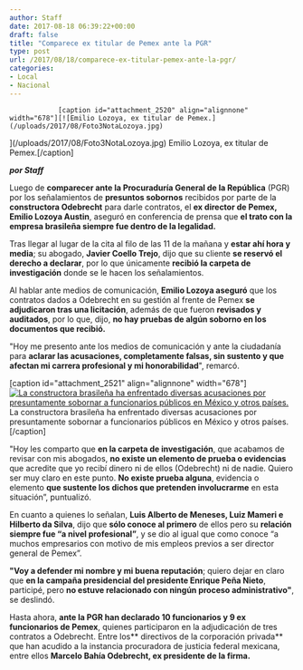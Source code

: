 ```yaml
---
author: Staff
date: 2017-08-18 06:39:22+00:00
draft: false
title: "Comparece ex titular de Pemex ante la PGR"
type: post
url: /2017/08/18/comparece-ex-titular-pemex-ante-la-pgr/
categories:
- Local
- Nacional
---
```



				[caption id="attachment_2520" align="alignnone" width="678"][![Emilio Lozoya, ex titular de Pemex.](/uploads/2017/08/Foto3NotaLozoya.jpg)
](/uploads/2017/08/Foto3NotaLozoya.jpg) Emilio Lozoya, ex titular de Pemex.[/caption]

_**por Staff**_

Luego de **comparecer ante la Procuraduría General de la República** (PGR) por los señalamientos de **presuntos sobornos** recibidos por parte de la **constructora Odebrecht** para darle contratos, el **ex director de Pemex, Emilio Lozoya Austin**, aseguró en conferencia de prensa que **el trato con la empresa brasileña siempre fue dentro de la legalidad.**

Tras llegar al lugar de la cita al filo de las 11 de la mañana y **estar ahí hora y media**; su abogado, **Javier Coello Trejo**, dijo que su cliente **se reservó el derecho a declarar**, por lo que únicamente **recibió la carpeta de investigación** donde se le hacen los señalamientos.

Al hablar ante medios de comunicación, **Emilio Lozoya aseguró** que los contratos dados a Odebrecht en su gestión al frente de Pemex **se adjudicaron tras una licitación**, además de que fueron **revisados y auditados**, por lo que, dijo, **no hay pruebas de algún soborno en los documentos que recibió.**

"Hoy me presento ante los medios de comunicación y ante la ciudadanía para **aclarar las acusaciones, completamente falsas, sin sustento y que afectan mi carrera profesional y mi honorabilidad**", remarcó.

[caption id="attachment_2521" align="alignnone" width="678"][![La constructora brasileña ha enfrentado diversas acusaciones por presuntamente sobornar a funcionarios públicos en México y otros países.](/uploads/2017/08/Foto2NotaLozoya17.jpg)
](/uploads/2017/08/Foto2NotaLozoya17.jpg) La constructora brasileña ha enfrentado diversas acusaciones por presuntamente sobornar a funcionarios públicos en México y otros países.[/caption]

"Hoy les comparto que **en la carpeta de investigación**, que acabamos de revisar con mis abogados, **no existe un elemento de prueba o evidencias** que acredite que yo recibí dinero ni de ellos (Odebrecht) ni de nadie. Quiero ser muy claro en este punto. **No existe prueba alguna**, evidencia o elemento **que sustente los dichos que pretenden involucrarme** en esta situación”, puntualizó.

En cuanto a quienes lo señalan, **Luis Alberto de Meneses, Luiz Mameri e Hilberto da Silva**, dijo que **sólo conoce al primero** de ellos pero su **relación siempre fue “a nivel profesional”**, y se dio al igual que como conoce “a muchos empresarios con motivo de mis empleos previos a ser director general de Pemex”.

**"Voy a defender mi nombre y mi buena reputación**; quiero dejar en claro que **en la campaña presidencial del presidente Enrique Peña Nieto**, participé, pero **no estuve relacionado con ningún proceso administrativo"**, se deslindó.

Hasta ahora, **ante la PGR han declarado 10 funcionarios y 9 ex funcionarios de Pemex**, quienes participaron en la adjudicación de tres contratos a Odebrecht. Entre los** directivos de la corporación privada** que han acudido a la instancia procuradora de justicia federal mexicana, entre ellos **Marcelo Bahía Odebrecht, ex presidente de la firma.**		
